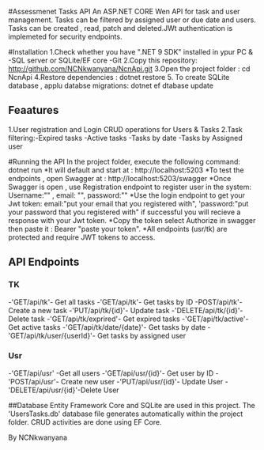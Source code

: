 #Assessmenet Tasks API 
An ASP.NET CORE Wen API for task and user management. Tasks can be filtered by assigned user or due date and users. Tasks can be created , read, patch and deleted.JWt authentication is implemeted for security endpoints.

#Installation 
1.Check whether you have ".NET 9 SDK" installed in ypur PC &
-SQL server or SQLite/EF core
-Git
2.Copy this repository: http://github.com/NCNkwanyana/NcnApi.git
3.Open the project folder : cd NcnApi
4.Restore dependencies : dotnet restore
5. To create SQLite database , applu databse migrations: dotnet ef dtabase update

## Feaatures
1.User registration  and Login
CRUD operations for Users & Tasks
2.Task filtering:-Expired tasks
                 -Active tasks
                 -Tasks by date
                 -Tasks by Assigned user

#Running the API
 In the project folder, execute the following command: dotnet run
 *It will default and start at : http://localhost:5203
 *To test the endpoints , open Swagger  at :  http://localhost:5203/swagger
 *Once Swagger is open , use Registration endpoint to register user in the system: Username:"" , email: "", password:""
 *Use the login endpoint to get your Jwt token: email:"put your email that you registered with",
'password:"put your password that you registered with"
  if successful you will recieve a response with your Jwt token.
 *Copy the token select Authorize in swagger then paste it : Bearer "paste your token".
 *All endpoints (usr/tk) are protected  and require JWT tokens to access.

 ## API Endpoints
 ### TK
 -'GET/api/tk'- Get all tasks
 -'GET/api/tk'- Get tasks by ID
 -POST/api/tk'- Create a new task
 -'PUT/api/tk/{id}'- Update task
 -'DELETE/api/tk/{id}'- Delete task 
 -'GET/api/tk/exprired'- Get expired tasks
 -'GET/api/tk/active'- Get active tasks
 -'GET/api/tk/date/{date}'- Get tasks by date 
 -'GET/api/tk/user/{userId}'- Get tasks by assigned user

### Usr
-'GET/api/usr' -Get all users
-'GET/api/usr/{id}'- Get user by ID
-'POST/api/usr'- Create new user
-'PUT/api/usr/{id}'- Update User
-'DELETE/api/usr/{id}'-Delete User

##Database
Entity Framework Core and SQLite are used in this project. The 'UsersTasks.db' database file generates automatically within the project folder. CRUD activities are done using EF Core.

By NCNkwanyana
